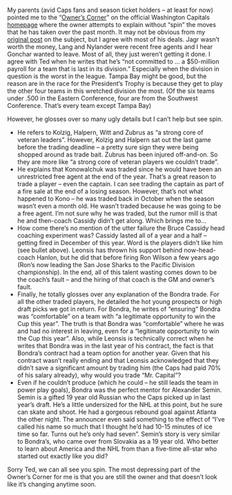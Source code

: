 My parents (avid Caps fans and season ticket holders – at least for now)
pointed me to the “[Owner’s
Corner](http://www.washingtoncaps.com/news/index.cfm?cont_id=234670)” on
the official Washington Capitals
[homepage](http://www.washingtoncaps.com/) where the owner attempts to
explain without “spin” the moves that he has taken over the past month.
It may not be obvious from my [original
post](http://devhawk.net/2004/02/19/doing-the-unthinkable/)
on the subject, but I agree with most of his deals. Jagr wasn’t worth
the money, Lang and Nylander were recent free agents and I hear Gonchar
wanted to leave. Most of all, they just weren’t getting it done. I agree
with Ted when he writes that he’s “not committed to … a \$50-million
payroll for a team that is last in its division.” Especially when the
division in question is the worst in the league. Tampa Bay might be
good, but the reason are in the race for the President’s Trophy is
because they get to play the other four teams in this wretched division
the most. (Of the six teams under .500 in the Eastern Conference, four
are from the Southwest Conference. That’s every team except Tampa Bay)

However, he glosses over so many ugly details but I can’t help but see
spin.

-   He refers to Kolzig, Halpern, Witt and Zubrus as “a strong core of
    veteran leaders”. However, Kolzig and Halpern sat out the last game
    before the trading deadline – a pretty sure sign they were being
    shopped around as trade bait. Zubrus has been injured off-and-on. So
    they are more like “a strong core of veteran players we couldn’t
    trade”.
-   He explains that Konowalchuk was traded since he would have been an
    unrestricted free agent at the end of the year. That’s a great
    reason to trade a player – even the captain. I can see trading the
    captain as part of a fire sale at the end of a losing season.
    However, that’s not what happened to Kono – he was traded back in
    October when the season wasn’t even a month old. He wasn’t traded
    because he was going to be a free agent. I’m not sure why he was
    traded, but the rumor mill is that he and then-coach Cassidy didn’t
    get along. Which brings me to…
-   How come there’s no mention of the utter failure the Bruce Cassidy
    head coaching experiment was? Cassidy lasted all of a year and a
    half – getting fired in December of this year. Word is the players
    didn’t like him (see bullet above). Leonsis has thrown his support
    behind now-head-coach Hanlon, but he did that before firing Ron
    Wilson a few years ago (Ron’s now leading the San Jose Sharks to the
    Pacific Division championship). In the end, all of this talent
    wasting comes down to be the coach’s fault – and the hiring of that
    coach is the GM and owner’s fault.
-   Finally, he totally glosses over any explanation of the Bondra
    trade. For all the other traded players, he detailed the hot young
    prospects or high draft picks we got in return. For Bondra, he
    writes of “ensuring” Bondra was “comfortable” on a team with “a
    legitimate opportunity to win the Cup this year”. The truth is that
    Bondra was “comfortable” where he was and had no interest in
    leaving, even for a “legitimate opportunity to win the Cup this
    year”. Also, while Leonsis is technically correct when he writes
    that Bondra was in the last year of his contract, the fact is that
    Bondra’s contract had a team option for another year. Given that his
    contract wasn’t really ending and that Leonsis acknowledged that
    they didn’t save a significant amount by trading him (the Caps had
    paid 70% of his salary already), why would you trade “Mr. Capital”?
-   Even if he couldn’t produce (which he could – he still leads the
    team in power play goals), Bondra was the perfect mentor for
    Alexander Semin. Semin is a gifted 19 year old Russian who the Caps
    picked up in last year’s draft. He’s a little undersized for the NHL
    at this point, but he sure can skate and shoot. He had a gorgeous
    rebound goal against Atlanta the other night. The announcer even
    said something to the effect of “I’ve called his name so much that I
    thought he’d had 10-15 minutes of ice time so far. Turns out he’s
    only had seven”. Semin’s story is very similar to Bondra’s, who came
    over from Slovakia as a 19 year old. Who better to learn about
    America and the NHL from than a five-time all-star who started out
    exactly like you did?

Sorry Ted, we can all see you spin. The most depressing part of the
Owner’s Corner for me is that you are still the owner and that doesn’t
look like it’s changing anytime soon.

